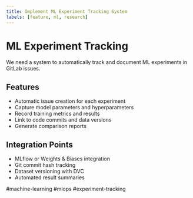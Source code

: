 ```yaml
---
title: Implement ML Experiment Tracking System
labels: [feature, ml, research]
---
```


# ML Experiment Tracking

We need a system to automatically track and document ML experiments in GitLab issues.

## Features

- Automatic issue creation for each experiment
- Capture model parameters and hyperparameters
- Record training metrics and results
- Link to code commits and data versions
- Generate comparison reports

## Integration Points

- MLflow or Weights & Biases integration
- Git commit hash tracking
- Dataset versioning with DVC
- Automated result summaries

#machine-learning #mlops #experiment-tracking